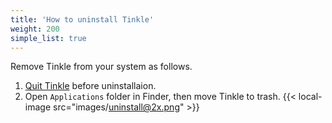 ```yaml
---
title: 'How to uninstall Tinkle'
weight: 200
simple_list: true
---
```


Remove Tinkle from your system as follows.

1.  [Quit Tinkle](/docs/help/quit/) before uninstallaion.
2.  Open `Applications` folder in Finder, then move Tinkle to trash.
    {{< local-image src="images/uninstall@2x.png" >}}
